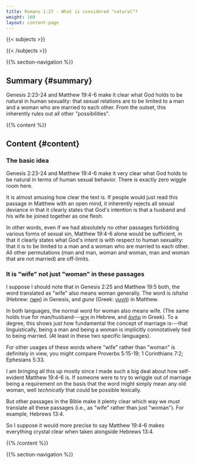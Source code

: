 ```yaml
---
title: Romans 1:27 - What is considered "natural"?
weight: 160
layout: content-page
---
```


{{< subjects >}}

{{< /subjects >}}

{{% section-navigation %}}

<!-- ## Video {#video}

{{% video
src=""

playlist=""

video=""

audio=""

slides="https://bibledocs.org/slides/"
%}} -->

## Summary {#summary}

Genesis 2:23-24 and Matthew 19:4-6 make it clear what God holds to be natural in human sexuality: that sexual relations are to be limited to a man and a woman who are married to each other. From the outset, this inherently rules out all other "possibilities".

<!-- ## Timestamps {#timestamps} -->

{{% content %}}

## Content {#content}

<!-- --- -->

### The basic idea

Genesis 2:23-24 and Matthew 19:4-6 make it very clear what God holds to be natural in terms of human sexual behavior. There is exactly zero wiggle room here.

It is almost amusing how clear the text is. If people would just read this passage in Matthew with an open mind, it inherently rejects all sexual deviance in that it clearly states that God's intention is that a husband and his wife be joined together as one flesh.

In other words, even if we had absolutely no other passages forbidding various forms of sexual sin, Matthew 19:4-6 alone would be sufficient, in that it clearly states what God's intent is with respect to human sexuality: that it is to be limited to a man and a woman who are married to each other. All other permutations (man and man, woman and woman, man and woman that are not married) are off-limits.

### It is "wife" not just "woman" in these passages

I suppose I should note that in Genesis 2:25 and Matthew 19:5 both, the word translated as "wife" also means woman generally. The word is *ishsha* (Hebrew: [אִשָּׁה](https://www.blueletterbible.org/lexicon/h802/esv/wlc/0-1/)) in Genesis, and *gune* (Greek: [γυνή](https://www.blueletterbible.org/lexicon/g1135/esv/tr/0-1/)) in Matthew.

In both languages, the normal word for woman also means wife. (The same holds true for man/husband---[אִישׁ](https://www.blueletterbible.org/lexicon/h376/esv/wlc/0-1/) in Hebrew, and [ἀνήρ](https://www.blueletterbible.org/lexicon/g435/esv/mgnt/0-1/) in Greek). To a degree, this shows just how fundamental the concept of marriage is---that linguistically, being a man and being a woman is implicitly connotatively tied to being married. (At least in these two specific languages).

For other usages of these words where "wife" rather than "woman" is definitely in view, you might compare Proverbs 5:15-19; 1 Corinthians 7:2; Ephesians 5:33.

I am bringing all this up mostly since I made such a big deal about how self-evident Matthew 19:4-6 is. If someone were to try to wriggle out of marriage being a requirement on the basis that the word might simply mean any old woman, well *technically* that could be possible lexically.

But other passages in the Bible make it plenty clear which way we *must* translate all these passages (i.e., as "wife" rather than just "woman"). For example, Hebrews 13:4.

So I suppose it would more precise to say Matthew 19:4-6 makes everything crystal clear when taken alongside Hebrews 13:4.

<!-- ### What about polygamy?

The fact that Genesis 2:23-24, Matthew 19:4-6, and Ephesians 5:21-33 all simply presuppose one man and one woman is strong inferential evidence that this is the normal state of affairs when it comes to human marriage. Such an idea can be confirmed by observation as well, simply by looking at the witness of scripture: we have no documented cases of polygamy in the New Testament, and only a few cases in the Old Testament, out of all the believers mentioned therein. That is, while Abraham, Jacob, David, and Solomon may have had multiple wives and/or concubines, the vast majority of Old Testament believers did not.

Polygamy is not sinful *per se*, but that also doesn't make it something that we should necessarily seek to practice (cf. 1 Corinthians 10:23). See [here](todo) for my full thoughts on polygamy. 

 -->

{{% /content %}}


<!-- {{% transcript %}}

## Video/audio transcript {#video-audio-transcript}



{{% /transcript %}} -->

{{% section-navigation %}}

